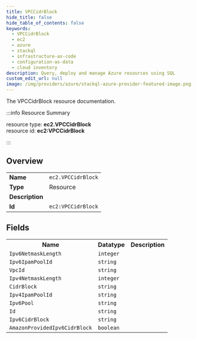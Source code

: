 ```yaml
---
title: VPCCidrBlock
hide_title: false
hide_table_of_contents: false
keywords:
  - VPCCidrBlock
  - ec2
  - azure
  - stackql
  - infrastructure-as-code
  - configuration-as-data
  - cloud inventory
description: Query, deploy and manage Azure resources using SQL
custom_edit_url: null
image: /img/providers/azure/stackql-azure-provider-featured-image.png
---
```

The VPCCidrBlock resource documentation.

:::info Resource Summary

<div class="row">
<div class="providerDocColumn">
<span>resource type:&nbsp;<b>ec2.VPCCidrBlock</b></span><br />
<span>resource id:&nbsp;<b>ec2:VPCCidrBlock</b></span><br />
</div>
</div>

:::

## Overview
<table><tbody>
<tr><td><b>Name</b></td><td><code>ec2.VPCCidrBlock</code></td></tr>
<tr><td><b>Type</b></td><td>Resource</td></tr>
<tr><td><b>Description</b></td><td></td></tr>
<tr><td><b>Id</b></td><td><code>ec2:VPCCidrBlock</code></td></tr>
</tbody></table>

## Fields
<table><tbody>
<tr><th>Name</th><th>Datatype</th><th>Description</th></tr>
<tr><td><code>Ipv6NetmaskLength</code></td><td><code>integer</code></td><td></td></tr><tr><td><code>Ipv6IpamPoolId</code></td><td><code>string</code></td><td></td></tr><tr><td><code>VpcId</code></td><td><code>string</code></td><td></td></tr><tr><td><code>Ipv4NetmaskLength</code></td><td><code>integer</code></td><td></td></tr><tr><td><code>CidrBlock</code></td><td><code>string</code></td><td></td></tr><tr><td><code>Ipv4IpamPoolId</code></td><td><code>string</code></td><td></td></tr><tr><td><code>Ipv6Pool</code></td><td><code>string</code></td><td></td></tr><tr><td><code>Id</code></td><td><code>string</code></td><td></td></tr><tr><td><code>Ipv6CidrBlock</code></td><td><code>string</code></td><td></td></tr><tr><td><code>AmazonProvidedIpv6CidrBlock</code></td><td><code>boolean</code></td><td></td></tr>
</tbody></table>
